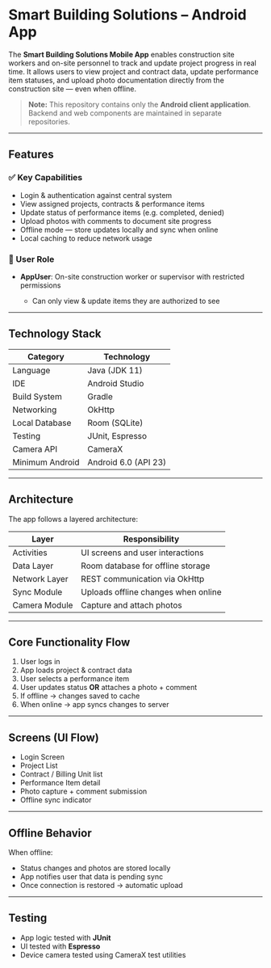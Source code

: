 # Smart Building Solutions – Android App

The **Smart Building Solutions Mobile App** enables construction site workers and on-site personnel to track and update project progress in real time. It allows users to view project and contract data, update performance item statuses, and upload photo documentation directly from the construction site — even when offline.

> **Note:** This repository contains only the **Android client application**.
> Backend and web components are maintained in separate repositories.

---

## Features

### ✅ Key Capabilities

* Login & authentication against central system
* View assigned projects, contracts & performance items
* Update status of performance items (e.g. completed, denied)
* Upload photos with comments to document site progress
* Offline mode — store updates locally and sync when online
* Local caching to reduce network usage

### 👥 User Role

* **AppUser**: On-site construction worker or supervisor with restricted permissions

  * Can only view & update items they are authorized to see

---

## Technology Stack

| Category        | Technology           |
| --------------- | -------------------- |
| Language        | Java (JDK 11)        |
| IDE             | Android Studio       |
| Build System    | Gradle               |
| Networking      | OkHttp               |
| Local Database  | Room (SQLite)        |
| Testing         | JUnit, Espresso      |
| Camera API      | CameraX              |
| Minimum Android | Android 6.0 (API 23) |

---

## Architecture

The app follows a layered architecture:

| Layer         | Responsibility                      |
| ------------- | ----------------------------------- |
| Activities    | UI screens and user interactions    |
| Data Layer    | Room database for offline storage   |
| Network Layer | REST communication via OkHttp       |
| Sync Module   | Uploads offline changes when online |
| Camera Module | Capture and attach photos           |

---

## Core Functionality Flow

1. User logs in
2. App loads project & contract data
3. User selects a performance item
4. User updates status **OR** attaches a photo + comment
5. If offline → changes saved to cache
6. When online → app syncs changes to server

---

## Screens (UI Flow)

* Login Screen
* Project List
* Contract / Billing Unit list
* Performance Item detail
* Photo capture + comment submission
* Offline sync indicator

---

## Offline Behavior

When offline:

* Status changes and photos are stored locally
* App notifies user that data is pending sync
* Once connection is restored → automatic upload

---

## Testing

* App logic tested with **JUnit**
* UI tested with **Espresso**
* Device camera tested using CameraX test utilities
